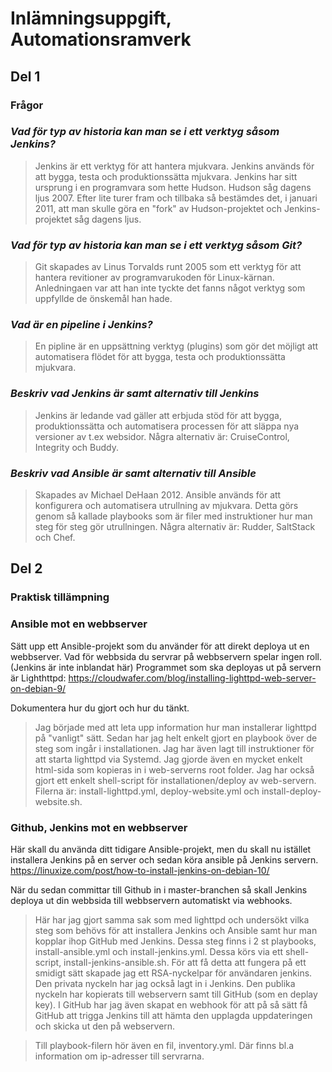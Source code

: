 # Inlämningsuppgift, Automationsramverk

## Del 1

### Frågor

### *Vad för typ av historia kan man se i ett verktyg såsom Jenkins?*

>Jenkins är ett verktyg för att hantera mjukvara. Jenkins används
för att bygga, testa och produktionssätta mjukvara.
Jenkins har sitt ursprung i en programvara som hette Hudson. Hudson
såg dagens ljus 2007. Efter lite turer fram och tillbaka så bestämdes det,
i januari 2011, att man skulle göra en "fork" av Hudson-projektet och
Jenkins-projektet såg dagens ljus.

### *Vad för typ av historia kan man se i ett verktyg såsom Git?*

>Git skapades av Linus Torvalds runt 2005 som ett verktyg för att hantera
revitioner av programvarukoden för Linux-kärnan. Anledningaen var att han inte
tyckte det fanns något verktyg som uppfyllde de önskemål han hade.

### *Vad är en pipeline i Jenkins?*

>En pipline är en uppsättning verktyg (plugins) som gör det möjligt att
automatisera flödet för att bygga, testa och produktionssätta mjukvara.

### *Beskriv vad Jenkins är samt alternativ till Jenkins*

>Jenkins är ledande vad gäller att erbjuda stöd för att bygga,
produktionssätta och automatisera processen för att släppa
nya versioner av t.ex websidor.
Några alternativ är: CruiseControl, Integrity och Buddy.

### *Beskriv vad Ansible är samt alternativ till Ansible*

>Skapades av Michael DeHaan 2012. Ansible används för att konfigurera och
automatisera utrullning av mjukvara. Detta görs genom så kallade playbooks som
är filer med instruktioner hur man steg för steg gör utrullningen.
Några alternativ är: Rudder, SaltStack och Chef.

## Del 2

### Praktisk tillämpning

### Ansible mot en webbserver

Sätt upp ett Ansible-projekt som du använder för att direkt deploya ut en webbserver.
Vad för webbsida du servrar på webbservern spelar ingen roll.
(Jenkins är inte inblandat här)
Programmet som ska deployas ut på servern är Lighthttpd:
<https://cloudwafer.com/blog/installing-lighttpd-web-server-on-debian-9/>

Dokumentera hur du gjort och hur du tänkt.

>Jag började med att leta upp information hur man installerar lighttpd
på "vanligt" sätt. Sedan har jag helt enkelt gjort en playbook över
de steg som ingår i installationen. Jag har även lagt till instruktioner
för att starta lighttpd via Systemd. Jag gjorde även en mycket enkelt
html-sida som kopieras in i web-serverns root folder.
Jag har också gjort ett enkelt shell-script för installationen/deploy av web-servern.
Filerna är: install-lighttpd.yml, deploy-website.yml och install-deploy-website.sh.

### Github, Jenkins mot en webbserver

Här skall du använda ditt tidigare Ansible-projekt, men du skall nu istället installera Jenkins på en server och sedan köra ansible på Jenkins servern.
<https://linuxize.com/post/how-to-install-jenkins-on-debian-10/>

När du sedan committar till Github in i master-branchen så skall Jenkins deploya ut din webbsida till webbservern automatiskt via webhooks.

>Här har jag gjort samma sak som med lighttpd och undersökt vilka steg som behövs
för att installera Jenkins och Ansible samt hur man kopplar ihop GitHub med Jenkins.
Dessa steg finns i 2 st playbooks, install-ansible.yml och install-jenkins.yml.
Dessa körs via ett shell-script, install-jenkins-ansible.sh.
För att få detta att fungera på ett smidigt sätt skapade jag ett RSA-nyckelpar
för användaren jenkins. Den privata nyckeln har jag också lagt in i Jenkins.
Den publika nyckeln har kopierats till webservern samt till GitHub (som en deplay key).
I GitHub har jag även skapat en webhook för att på så sätt få GitHub att trigga Jenkins
till att hämta den upplagda uppdateringen och skicka ut den på webservern.

>Till playbook-filern hör även en fil, inventory.yml. Där finns bl.a information om
ip-adresser till servrarna.
